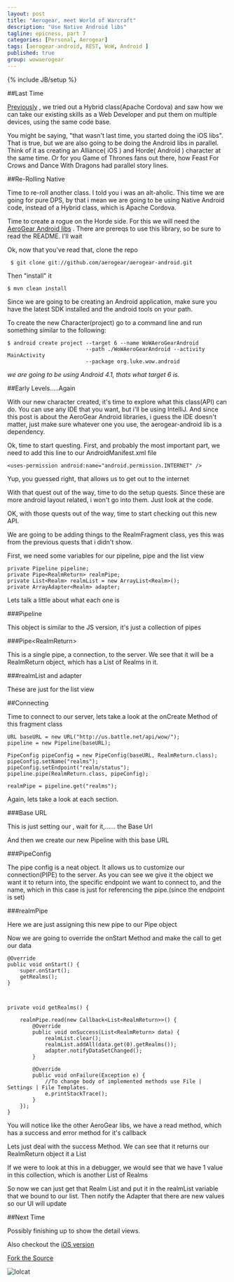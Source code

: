 ```yaml
---
layout: post
title: "Aerogear, meet World of Warcraft"
description: "Use Native Android libs"
tagline: epicness, part 7
categories: [Personal, Aerogear]
tags: [aerogear-android, REST, WoW, Android ]
published: true
group: wowaerogear
---
```

{% include JB/setup %}

##Last Time

[Previously](/Personal/Aerogear/2012/11/01/wow-aerogear-cordova) , we tried out a Hybrid class(Apache Cordova) and saw how we can take our existing skills as a Web Developer and put them on multiple devices, using the same code base.

You might be saying, "that wasn't last time, you started doing the iOS libs".  That is true,  but we are also going to be doing the Android libs in parallel.  Think of it as creating an Alliance( iOS ) and Horde( Android ) character at the same time.  Or for you Game of Thrones fans out there, how Feast For Crows and Dance With Dragons had parallel story lines.

##Re-Rolling Native

Time to re-roll another class.  I told you i was an alt-aholic.  This time we are going for pure DPS, by that i mean we are going to be using Native Android code, instead of a Hybrid class, which is Apache Cordova.

Time to create a rogue on the Horde side.  For this we will need the [AeroGear Android libs](https://github.com/aerogear/aerogear-android) .  There are prereqs to use this library, so be sure to read the README.  I'll wait


Ok, now that you've read that, clone the repo

     $ git clone git://github.com/aerogear/aerogear-android.git

Then "install" it

    $ mvn clean install

Since we are going to be creating an Android application, make sure you have the latest SDK installed and the android tools on your path.

To create the new Character(project) go to a command line and run something similar to the following:

    $ android create project --target 6 --name WoWAeroGearAndroid
                             --path ./WoWAeroGearAndroid --activity MainActivity
                             --package org.luke.wow.android

*we are going to be using Android 4.1, thats what target 6 is.*


##Early Levels.....Again

With our new character created, it's time to explore what this class(API) can do.  You can use any IDE that you want,  but i'll be using IntelliJ.  And since this post is about the AeroGear Android libraries, i guess the IDE doesn't matter,  just make sure whatever one you use, the aerogear-android lib is a dependency.

Ok, time to start questing.  First, and probably the most important part, we need to add this line to our AndroidManifest.xml file

    <uses-permission android:name="android.permission.INTERNET" />

Yup, you guessed right,  that allows us to get out to the internet

With that quest out of the way,  time to do the setup quests.  Since these are more android layout related, i won't go into them.   Just look at the code.

OK,  with those quests out of the way, time to start checking out this new API.

We are going to be adding things to the RealmFragment class, yes this was from the previous quests that i didn't show.

First,  we need some variables for our pipeline, pipe and the list view

    private Pipeline pipeline;
    private Pipe<RealmReturn> realmPipe;
    private List<Realm> realmList = new ArrayList<Realm>();
    private ArrayAdapter<Realm> adapter;

Lets talk a little about what each one is

###Pipeline

This object is similar to the JS version, it's just a collection of pipes

###Pipe&lt;RealmReturn&gt;

This is a single pipe, a connection, to the server.  We see that it will be a RealmReturn object, which has a List of Realms in it.

###realmList and adapter

These are just for the list view

##Connecting

Time to connect to our server,  lets take a look at the onCreate Method of this fragment class


    URL baseURL = new URL("http://us.battle.net/api/wow/");
    pipeline = new Pipeline(baseURL);

    PipeConfig pipeConfig = new PipeConfig(baseURL, RealmReturn.class);
    pipeConfig.setName("realms");
    pipeConfig.setEndpoint("realm/status");
    pipeline.pipe(RealmReturn.class, pipeConfig);

    realmPipe = pipeline.get("realms");


Again, lets take a look at each section.

###Base URL

This is just setting our , wait for it,...... the Base Url

And then we create our new Pipeline with this base URL

###PipeConfig

The pipe config is a neat object.  It allows us to customize our connection(PIPE) to the server.  As you can see we give it the object we want it to return into,  the specific endpoint we want to connect to, and the name, which in this case is just for referencing the pipe.(since the endpoint is set)


###realmPipe

Here we are just assigning this new pipe to our Pipe object


Now we are going to override the onStart Method and make the call to get our data

    @Override
    public void onStart() {
        super.onStart();
        getRealms();
    }



    private void getRealms() {

        realmPipe.read(new Callback<List<RealmReturn>>() {
            @Override
            public void onSuccess(List<RealmReturn> data) {
                realmList.clear();
                realmList.addAll(data.get(0).getRealms());
                adapter.notifyDataSetChanged();
            }

            @Override
            public void onFailure(Exception e) {
                //To change body of implemented methods use File | Settings | File Templates.
                e.printStackTrace();
            }
        });
    }


You will notice like the other AeroGear libs,  we have a read method, which has a success and error method for it's callback

Lets just deal with the success Method.  We can see that it returns our RealmReturn object it a List

If we were to look at this in a debugger, we would see that we have 1 value in this collection, which is another List of Realms

So now we can just get that Realm List and put it in the realmList variable that we bound to our list.  Then notify the Adapter that there are new values so our UI will update

##Next Time

Possibly finishing up to show the detail views.

Also checkout the [iOS version](/Personal/Aerogear/2012/11/14/wow-areogear-ios/)

[Fork the Source](https://github.com/lholmquist/WoWAerogearAndroid)

![lolcat](http://icanhascheezburger.files.wordpress.com/2009/06/128906035426319379.jpg)


